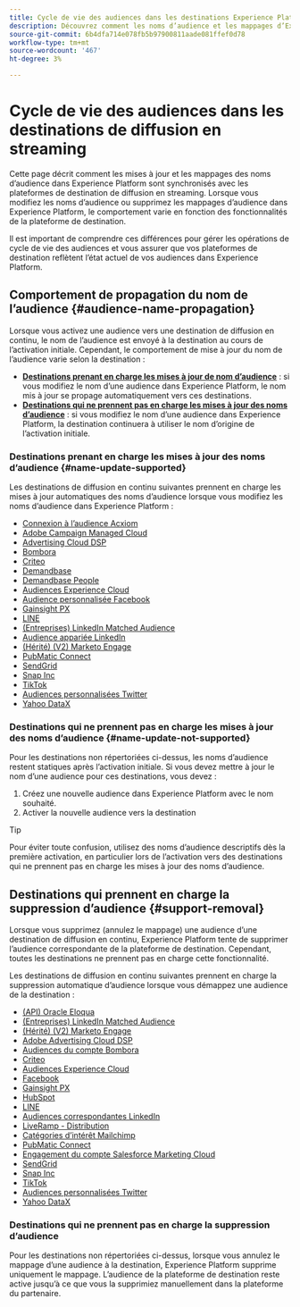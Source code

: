 ```yaml
---
title: Cycle de vie des audiences dans les destinations Experience Platform et de streaming
description: Découvrez comment les noms d’audience et les mappages d’Experience Platform sont pris en compte dans les plateformes de destination de diffusion en streaming.
source-git-commit: 6b4dfa714e078fb5b97900811aade081ffef0d78
workflow-type: tm+mt
source-wordcount: '467'
ht-degree: 3%

---
```



# Cycle de vie des audiences dans les destinations de diffusion en streaming

Cette page décrit comment les mises à jour et les mappages des noms d’audience dans Experience Platform sont synchronisés avec les plateformes de destination de diffusion en streaming. Lorsque vous modifiez les noms d’audience ou supprimez les mappages d’audience dans Experience Platform, le comportement varie en fonction des fonctionnalités de la plateforme de destination.

Il est important de comprendre ces différences pour gérer les opérations de cycle de vie des audiences et vous assurer que vos plateformes de destination reflètent l’état actuel de vos audiences dans Experience Platform.

## Comportement de propagation du nom de l’audience {#audience-name-propagation}

Lorsque vous activez une audience vers une destination de diffusion en continu, le nom de l’audience est envoyé à la destination au cours de l’activation initiale. Cependant, le comportement de mise à jour du nom de l’audience varie selon la destination :

* **[Destinations prenant en charge les mises à jour de nom d’audience](#name-update-supported)** : si vous modifiez le nom d’une audience dans Experience Platform, le nom mis à jour se propage automatiquement vers ces destinations.
* **[Destinations qui ne prennent pas en charge les mises à jour des noms d’audience](#name-update-not-supported)** : si vous modifiez le nom d’une audience dans Experience Platform, la destination continuera à utiliser le nom d’origine de l’activation initiale.

### Destinations prenant en charge les mises à jour des noms d’audience {#name-update-supported}

Les destinations de diffusion en continu suivantes prennent en charge les mises à jour automatiques des noms d’audience lorsque vous modifiez les noms d’audience dans Experience Platform :

* [Connexion à l’audience Acxiom](../catalog/advertising/acxiom-audience-connection.md)
* [Adobe Campaign Managed Cloud](../catalog/email-marketing/adobe-campaign-managed-services.md)
* [Advertising Cloud DSP](../catalog/advertising/adobe-advertising-cloud-connection.md)
* [Bombora](../catalog/advertising/bombora.md)
* [Criteo](../catalog/advertising/criteo.md)
* [Demandbase](../catalog/advertising/demandbase.md)
* [Demandbase People](../catalog/advertising/demandbase-people.md)
* [Audiences Experience Cloud](../catalog/adobe/experience-cloud-audiences.md)
* [Audience personnalisée Facebook](../catalog/social/facebook.md)
* [Gainsight PX](../catalog/analytics/gainsight-px.md)
* [LINE](../catalog/mobile-engagement/line.md)
* [(Entreprises) LinkedIn Matched Audience](../catalog/social/linkedin-b2b.md)
* [Audience appariée LinkedIn](../catalog/social/linkedin.md)
* [(Hérité) (V2) Marketo Engage](../catalog/adobe/marketo-engage.md)
* [PubMatic Connect](../catalog/advertising/pubmatic.md)
* [SendGrid](../catalog/email-marketing/sendgrid.md)
* [Snap Inc](../catalog/advertising/snap-inc.md)
* [TikTok](../catalog/social/tiktok.md)
* [Audiences personnalisées Twitter](../catalog/social/twitter.md)
* [Yahoo DataX](../catalog/advertising/datax.md)

### Destinations qui ne prennent pas en charge les mises à jour des noms d’audience {#name-update-not-supported}

Pour les destinations non répertoriées ci-dessus, les noms d’audience restent statiques après l’activation initiale. Si vous devez mettre à jour le nom d’une audience pour ces destinations, vous devez :

1. Créez une nouvelle audience dans Experience Platform avec le nom souhaité.
2. Activer la nouvelle audience vers la destination

>[!TIP]
>
>Pour éviter toute confusion, utilisez des noms d’audience descriptifs dès la première activation, en particulier lors de l’activation vers des destinations qui ne prennent pas en charge les mises à jour des noms d’audience.

## Destinations qui prennent en charge la suppression d’audience {#support-removal}

Lorsque vous supprimez (annulez le mappage) une audience d’une destination de diffusion en continu, Experience Platform tente de supprimer l’audience correspondante de la plateforme de destination. Cependant, toutes les destinations ne prennent pas en charge cette fonctionnalité.

Les destinations de diffusion en continu suivantes prennent en charge la suppression automatique d’audience lorsque vous démappez une audience de la destination :

* [(API) Oracle Eloqua](../catalog/email-marketing/oracle-eloqua-api.md)
* [(Entreprises) LinkedIn Matched Audience](../catalog/social/linkedin-b2b.md)
* [(Hérité) (V2) Marketo Engage](../catalog/adobe/marketo-engage.md)
* [Adobe Advertising Cloud DSP](../catalog/advertising/adobe-advertising-cloud-connection.md)
* [Audiences du compte Bombora](../catalog/advertising/bombora.md)
* [Criteo](../catalog/advertising/criteo.md)
* [Audiences Experience Cloud](../catalog/adobe/experience-cloud-audiences.md)
* [Facebook](../catalog/social/facebook.md)
* [Gainsight PX](../catalog/analytics/gainsight-px.md)
* [HubSpot](../catalog/crm/hubspot.md)
* [LINE](../catalog/mobile-engagement/line.md)
* [Audiences correspondantes LinkedIn](../catalog/social/linkedin.md)
* [LiveRamp - Distribution](../catalog/advertising/liveramp-distribution.md)
* [Catégories d’intérêt Mailchimp](../catalog/email-marketing/mailchimp-interest-categories.md)
* [PubMatic Connect](../catalog/advertising/pubmatic.md)
* [Engagement du compte Salesforce Marketing Cloud](../catalog/email-marketing/salesforce-marketing-cloud-account-engagement.md)
* [SendGrid](../catalog/email-marketing/sendgrid.md)
* [Snap Inc](../catalog/advertising/snap-inc.md)
* [TikTok](../catalog/social/tiktok.md)
* [Audiences personnalisées Twitter](../catalog/social/twitter.md)
* [Yahoo DataX](../catalog/advertising/datax.md)

### Destinations qui ne prennent pas en charge la suppression d’audience

Pour les destinations non répertoriées ci-dessus, lorsque vous annulez le mappage d’une audience à la destination, Experience Platform supprime uniquement le mappage. L’audience de la plateforme de destination reste active jusqu’à ce que vous la supprimiez manuellement dans la plateforme du partenaire.
